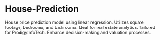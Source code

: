 # House-Prediction
House price prediction model using linear regression. Utilizes square footage, bedrooms, and bathrooms. Ideal for real estate analytics. Tailored for ProdigyInfoTech. Enhance decision-making and valuation processes.
